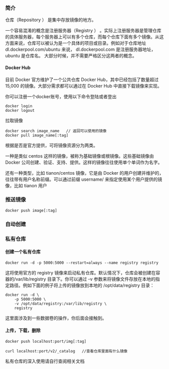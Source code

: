 ### 简介
仓库（Repository ） 是集中存放镜像的地方。

一个容易混淆的概念是注册服务器（Registry ） 。实际上注册服务器是管理仓库的具体服务器，每个服务器上可以有多个仓库，而每个仓库下面有多个镜像。从这方面来说，仓库可以被认为是一个具体的项目或目录。例如对于仓库地址 dl.dockerpool.com/ubuntu 来说， dl.dockerpool.com 是注册服务器地址， ubuntu 是仓库名。
大部分时候，并不需要严格区分这两者的概念。


#### Docker Hub
目前 Docker 官方维护了一个公共仓库 Docker Hub，其中已经包括了数量超过 15,000 的镜像。大部分需求都可以通过在 Docker Hub 中直接下载镜像来实现。

你可以注册一个docker账号，使用以下命令登陆或者登出
```
docker login
docker logout
```

拉取镜像
```
docker search image_name   // 返回可以使用的镜像
docker pull image_name[:tag]
```

根据是否是官方提供，可将镜像资源分为两类。

一种是类似 centos 这样的镜像，被称为基础镜像或根镜像。这些基础镜像由 Docker 公司创建、验证、支持、提供。这样的镜像往往使用单个单词作为名字。

还有一种类型，比如 tianon/centos 镜像，它是由 Docker 的用户创建并维护的，往往带有用户名称前缀。可以通过前缀 username/ 来指定使用某个用户提供的镜像，比如 tianon 用户

### 推送镜像
```
docker push image[:tag]
```


### 自动创建


### 私有仓库
#### 创建一个私有仓库
```
docker run -d -p 5000:5000 --restart=always --name registry registry
```

这将使用官方的 registry 镜像来启动私有仓库。默认情况下，仓库会被创建在容器的/var/lib/registry 目录下。你可以通过 -v 参数来将镜像文件存放在本地的指定路径。例如下面的例子将上传的镜像放到本地的 /opt/data/registry 目录：
```
docker run -d \
	-p 5000:5000 \
	-v /opt/data/registry:/var/lib/registry \
	registry
```
这里面涉及到一些数据卷的操作，你后面会接触到。


#### 上传，下载，删除
```
docker push localhost:port/img[:tag]

curl localhost:port/v2/_catalog   //查看仓库里面有什么镜像

```
私有仓库的深入使用请自行查阅相关文档
